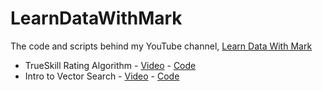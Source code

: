# LearnDataWithMark

The code and scripts behind my YouTube channel, [Learn Data With Mark](https://www.youtube.com/@learndatawithmark/videos)

* TrueSkill Rating Algorithm - [Video](https://www.youtube.com/watch?v=zintSf6A78g) - [Code](https://github.com/mneedham/LearnDataWithMark/tree/main/trueskill-playground)
* Intro to Vector Search - [Video](https://www.youtube.com/watch?v=RWRiTmRsyrY&t=76s) - [Code](https://github.com/mneedham/LearnDataWithMark/tree/main/intro-vector-search)
